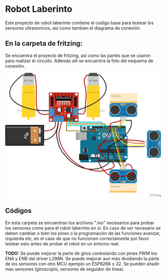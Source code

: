 # Robot Laberinto
Este proyecto de robot laberinto contiene el codigo base para testear los sensores ultrasonicos, así como tambien el diagrama de conexión.

## En la carpeta de fritzing:

Se encuentra el proyecto de fritzing, así como las partes que se usaron para realizar el circuito.
Además allí se encuentra la foto del esquema de conexión.

![Esquema de conexion](https://github.com/jjcampis/robot_laberinto/blob/main/Fotos/conexion_laberinto.png?raw=true)

## Códigos
En esta carpeta se encuentran los archivos ".ino" necesarios para probar los sensores como para el robot laberinto en si.
En caso de ser necesario se deben cambiar o bien los pines o la programación de las funciones avanzar, izquierda etc, en el caso de que no funcionen correctamente por favor testear esto antes de probar el robot en un entorno real.

**TODO:**
Se puede mejorar la parte de giros controlando con pines PWM los ENA y ENB del driver L298N.
Se puede mejorar aun más dividiendo la parte de los sensores con otro MCU ejemplo un ESP8266 o 32.
Se pueden añadir mas sensores (giroscopio, sensores de seguidor de linea).

